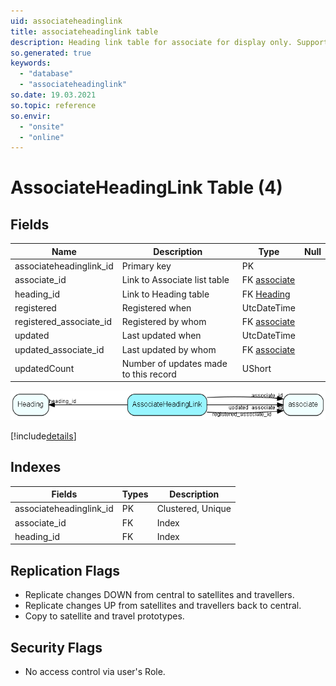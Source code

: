 ```yaml
---
uid: associateheadinglink
title: associateheadinglink table
description: Heading link table for associate for display only. Supportive table, used for grouping and filtering on lists. 
so.generated: true
keywords:
  - "database"
  - "associateheadinglink"
so.date: 19.03.2021
so.topic: reference
so.envir:
  - "onsite"
  - "online"
---
```


# AssociateHeadingLink Table (4)

## Fields

| Name | Description | Type | Null |
|------|-------------|------|:----:|
|associateheadinglink\_id|Primary key|PK| |
|associate\_id|Link to Associate list table|FK [associate](associate.md)| |
|heading\_id|Link to Heading table|FK [Heading](Heading.md)| |
|registered|Registered when|UtcDateTime| |
|registered\_associate\_id|Registered by whom|FK [associate](associate.md)| |
|updated|Last updated when|UtcDateTime| |
|updated\_associate\_id|Last updated by whom|FK [associate](associate.md)| |
|updatedCount|Number of updates made to this record|UShort| |


![AssociateHeadingLink table relationship diagram](media\AssociateHeadingLink.png)

[!include[details](./includes/AssociateHeadingLink.md)]

## Indexes

| Fields | Types | Description |
|--------|-------|-------------|
|associateheadinglink\_id |PK |Clustered, Unique |
|associate\_id |FK |Index |
|heading\_id |FK |Index |

## Replication Flags

* Replicate changes DOWN from central to satellites and travellers.
* Replicate changes UP from satellites and travellers back to central.
* Copy to satellite and travel prototypes.

## Security Flags

* No access control via user's Role.

